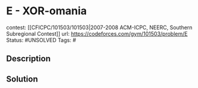 # E - XOR-omania

contest: [[CFICPC/101503/101503|2007-2008 ACM-ICPC, NEERC, Southern Subregional Contest]]
url: https://codeforces.com/gym/101503/problem/E
Status: #UNSOLVED
Tags: #

## Description

## Solution

